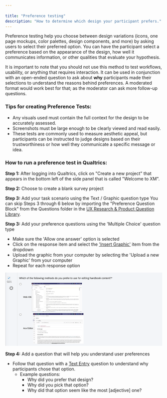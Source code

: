 ```yaml
---

title: "Preference testing"
description: "How to determine which design your participant prefers."
---
```








Preference testing help you choose between design variations (icons, one page mockups, color palettes, design components, and more) by asking users to select their preferred option. You can have the participant select a preference based on the appearance of the design, how well it communicates information, or other qualities that evaluate your hypothesis.

It is important to note that you should not use this method to test workflows, usability, or anything that requires interaction. It can be used in conjunction with an open-ended question to ask about **why** participants made their selections to understand the reasons behind preferences. A moderated format would work best for that; as the moderator can ask more follow-up questions.

### Tips for creating Preference Tests:

- Any visuals used must contain the full context for the design to be accurately assessed.
- Screenshots must be large enough to be clearly viewed and read easily.
- These tests are commonly used to measure aesthetic appeal, but participants can be instructed to judge designs based on their trustworthiness or how well they communicate a specific message or idea.


### How to run a preference test in Qualtrics:

**Step 1:** After logging into Qualtrics, click on "Create a new project" that appears in the bottom left of the side panel that is called "Welcome to XM".

**Step 2:** Choose to create a blank survey project

**Step 3:** Add your task scenario using the Text / Graphic question type
You can skip Steps 3 through 6 below by importing the "Preference Question Block" from the Questions folder in the [UX Research & Product Question Library](https://www.qualtrics.com/support/survey-platform/account-library/survey-library/#UsingABlockOrQuestionFromTheLibrary).

**Step 3:** Add your preference questions using the 'Multiple Choice' question type
   - Make sure the 'Allow one answer' option is selected
   - Click on the response item and select the ['Insert Graphic'](https://www.qualtrics.com/support/survey-platform/survey-module/editing-questions/rich-content-editor/insert-a-graphic/) item from the dropdown
   - Upload the graphic from your computer by selecting the 'Upload a new Graphic' from your computer
   - Repeat for each response option

![Preference Test](preference-test.png)

**Step 4:** Add a question that will help you understand user preferences
- Follow that question with a [Text Entry](https://www.qualtrics.com/support/survey-platform/survey-module/editing-questions/question-types-guide/standard-content/text-entry/) question to understand why participants chose that option.
   - Example questions:
     - Why did you prefer that design?
     - Why did you pick that option?
     - Why did that option seem like the most [adjective] one?

